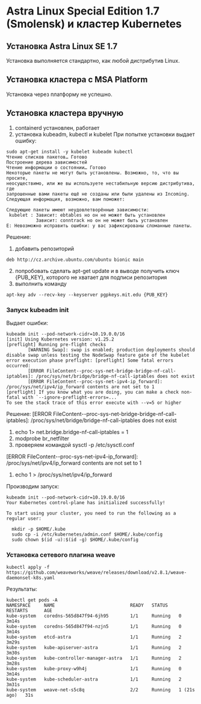 # Astra Linux Special Edition 1.7 (Smolensk) и кластер Kubernetes 

## Установка Astra Linux SE 1.7 

Установка выполняется стандартно, как любой дистрибутив Linux.

## Установка кластера с MSA Platform

Установка через платформу не успешно.

## Установка кластера вручную

1. containerd установлен, работает
2. установка kubeadm, kubectl и kubelet 
При попытке установки выдает ошибку:
```
sudo apt-get install -y kubelet kubeadm kubectl
Чтение списков пакетов… Готово
Построение дерева зависимостей
Чтение информации о состоянии… Готово
Некоторые пакеты не могут быть установлены. Возможно, то, что вы просите,
неосуществимо, или же вы используете нестабильную версию дистрибутива, где
запрошенные вами пакеты ещё не созданы или были удалены из Incoming.
Следующая информация, возможно, вам поможет:

Следующие пакеты имеют неудовлетворённые зависимости:
 kubelet : Зависит: ebtables но он не может быть установлен
           Зависит: conntrack но он не может быть установлен
E: Невозможно исправить ошибки: у вас зафиксированы сломанные пакеты.
```

Решение:
1. добавить репозиторий 
```
deb http://cz.archive.ubuntu.com/ubuntu bionic main 
```

2. попробовать сделать apt-get update и в выводе получить ключ {PUB_KEY}, которого не хватает для подписи репозитория
3. выполнить команду

```
apt-key adv --recv-key --keyserver pgpkeys.mit.edu {PUB_KEY}
```

### Запуск kubeadm init

Выдает ошибки:
```
kubeadm init --pod-network-cidr=10.19.0.0/16
[init] Using Kubernetes version: v1.25.2
[preflight] Running pre-flight checks
        [WARNING Swap]: swap is enabled; production deployments should disable swap unless testing the NodeSwap feature gate of the kubelet
error execution phase preflight: [preflight] Some fatal errors occurred:
        [ERROR FileContent--proc-sys-net-bridge-bridge-nf-call-iptables]: /proc/sys/net/bridge/bridge-nf-call-iptables does not exist
        [ERROR FileContent--proc-sys-net-ipv4-ip_forward]: /proc/sys/net/ipv4/ip_forward contents are not set to 1
[preflight] If you know what you are doing, you can make a check non-fatal with `--ignore-preflight-errors=...`
To see the stack trace of this error execute with --v=5 or higher
```

Решение:
[ERROR FileContent--proc-sys-net-bridge-bridge-nf-call-iptables]: /proc/sys/net/bridge/bridge-nf-call-iptables does not exist
1. echo 1> net.bridge.bridge-nf-call-iptables = 1
2. modprobe br_netfilter
3. проверяем командой sysctl -p /etc/sysctl.conf

[ERROR FileContent--proc-sys-net-ipv4-ip_forward]: /proc/sys/net/ipv4/ip_forward contents are not set to 1
1. echo 1 > /proc/sys/net/ipv4/ip_forward

Производим запуск:

```
kubeadm init --pod-network-cidr=10.19.0.0/16
Your Kubernetes control-plane has initialized successfully!

To start using your cluster, you need to run the following as a regular user:

  mkdir -p $HOME/.kube
  sudo cp -i /etc/kubernetes/admin.conf $HOME/.kube/config
  sudo chown $(id -u):$(id -g) $HOME/.kube/config
```

### Установка сетевого плагина weave

```
kubectl apply -f https://github.com/weaveworks/weave/releases/download/v2.8.1/weave-daemonset-k8s.yaml
```

Результаты:

```
kubectl get pods -A
NAMESPACE     NAME                            READY   STATUS    RESTARTS      AGE
kube-system   coredns-565d847f94-6jh95        1/1     Running   0             3m14s
kube-system   coredns-565d847f94-nzjn5        1/1     Running   0             3m14s
kube-system   etcd-astra                      1/1     Running   2             3m29s
kube-system   kube-apiserver-astra            1/1     Running   2             3m30s
kube-system   kube-controller-manager-astra   1/1     Running   2             3m28s
kube-system   kube-proxy-w9h4j                1/1     Running   0             3m14s
kube-system   kube-scheduler-astra            1/1     Running   2             3m31s
kube-system   weave-net-s5c8q                 2/2     Running   1 (21s ago)   31s
```
